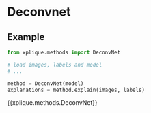 # Deconvnet

## Example

```python
from xplique.methods import DeconvNet

# load images, labels and model
# ...

method = DeconvNet(model)
explanations = method.explain(images, labels)
```

{{xplique.methods.DeconvNet}}